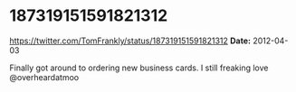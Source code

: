 # 187319151591821312
https://twitter.com/TomFrankly/status/187319151591821312
**Date:** 2012-04-03

Finally got around to ordering new business cards. I still freaking love @overheardatmoo

